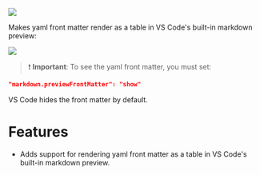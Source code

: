 [![](https://vsmarketplacebadge.apphb.com/version/bierner.markdown-yaml-preamble.svg)](https://marketplace.visualstudio.com/items?itemName=bierner.markdown-yaml-premable)

Makes yaml front matter render as a table in VS Code's built-in markdown preview:

![](https://raw.githubusercontent.com/mjbvz/vscode-markdown-yaml-preamble/master/docs/example.png)


> ❗️ **Important**: To see the yaml front matter, you must set:

```json
"markdown.previewFrontMatter": "show"
```

VS Code hides the front matter by default.

# Features 
- Adds support for rendering yaml front matter as a table in VS Code's built-in markdown preview.
